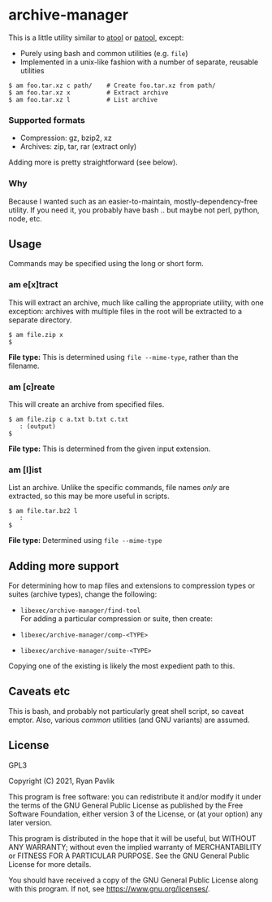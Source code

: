 # archive-manager

This is a little utility similar to [atool](https://www.nongnu.org/atool/) or [patool](http://wummel.github.io/patool/), except:

  * Purely using bash and common utilities (e.g. `file`)
  * Implemented in a unix-like fashion with a number of separate, reusable utilities

```console
$ am foo.tar.xz c path/    # Create foo.tar.xz from path/
$ am foo.tar.xz x          # Extract archive
$ am foo.tar.xz l          # List archive
```

### Supported formats

  * Compression: gz, bzip2, xz
  * Archives: zip, tar, rar (extract only)

Adding more is pretty straightforward (see below).

### Why

Because I wanted such as an easier-to-maintain, mostly-dependency-free utility.  If you need it, you probably have bash .. but maybe not perl, python, node, etc.


## Usage

Commands may be specified using the long or short form.

### am e[x]tract

This will extract an archive, much like calling the appropriate utility, with one exception: archives with multiple files in the root will be extracted to a separate directory.

```console
$ am file.zip x
$
```

**File type:** This is determined using `file --mime-type`, rather than the filename.

### am [c]reate

This will create an archive from specified files.

```console
$ am file.zip c a.txt b.txt c.txt
   : (output)
$
```

**File type:** This is determined from the given input extension.

### am [l]ist

List an archive.  Unlike the specific commands, file names _only_ are extracted, so this may be more useful in scripts.

```console
$ am file.tar.bz2 l
   :
$
```

**File type:** Determined using `file --mime-type`


## Adding more support

For determining how to map files and extensions to compression types or suites (archive types), change the following:

  * `libexec/archive-manager/find-tool`
\
For adding a particular compression or suite, then create:

  * `libexec/archive-manager/comp-<TYPE>`
  * `libexec/archive-manager/suite-<TYPE>`

Copying one of the existing is likely the most expedient path to this.


## Caveats etc

This is bash, and probably not particularly great shell script, so caveat emptor.  Also, various _common_ utilities (and GNU variants) are assumed.

## License

GPL3

Copyright (C) 2021, Ryan Pavlik

This program is free software: you can redistribute it and/or modify it under the terms of the GNU General Public License as published by the Free Software Foundation, either version 3 of the License, or (at your option) any later version.

This program is distributed in the hope that it will be useful, but WITHOUT ANY WARRANTY; without even the implied warranty of MERCHANTABILITY or FITNESS FOR A PARTICULAR PURPOSE.  See the GNU General Public License for more details.

You should have received a copy of the GNU General Public License along with this program.  If not, see <https://www.gnu.org/licenses/>.
